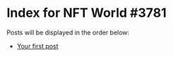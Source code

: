 # Index for NFT World #3781
Posts will be displayed in the order below:

- [Your first post](./001-first.md)

